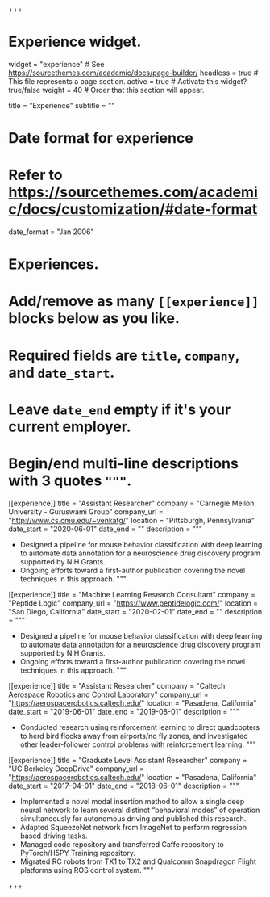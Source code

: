 +++
# Experience widget.
widget = "experience"  # See https://sourcethemes.com/academic/docs/page-builder/
headless = true  # This file represents a page section.
active = true  # Activate this widget? true/false
weight = 40  # Order that this section will appear.

title = "Experience"
subtitle = ""

# Date format for experience
#   Refer to https://sourcethemes.com/academic/docs/customization/#date-format
date_format = "Jan 2006"

# Experiences.
#   Add/remove as many `[[experience]]` blocks below as you like.
#   Required fields are `title`, `company`, and `date_start`.
#   Leave `date_end` empty if it's your current employer.
#   Begin/end multi-line descriptions with 3 quotes `"""`.
[[experience]]
  title = "Assistant Researcher"
  company = "Carnegie Mellon University - Guruswami Group"
  company_url = "http://www.cs.cmu.edu/~venkatg/"
  location = "Pittsburgh, Pennsylvania"
  date_start = "2020-06-01"
  date_end = ""
  description = """
  * Designed a pipeline for mouse behavior classification with deep learning to automate data annotation for a neuroscience drug discovery program supported by NIH Grants.
  * Ongoing efforts toward a first-author publication covering the novel techniques in this approach.
  """
  
[[experience]]
  title = "Machine Learning Research Consultant"
  company = "Peptide Logic"
  company_url = "https://www.peptidelogic.com/"
  location = "San Diego, California"
  date_start = "2020-02-01"
  date_end = ""
  description = """
  * Designed a pipeline for mouse behavior classification with deep learning to automate data annotation for a neuroscience drug discovery program supported by NIH Grants.
  * Ongoing efforts toward a first-author publication covering the novel techniques in this approach.
  """

[[experience]]
  title = "Assistant Researcher"
  company = "Caltech Aerospace Robotics and Control Laboratory"
  company_url = "https://aerospacerobotics.caltech.edu/"
  location = "Pasadena, California"
  date_start = "2019-06-01"
  date_end = "2019-08-01"
  description = """
  * Conducted research using reinforcement learning to direct quadcopters to herd bird flocks away from airports/no fly zones, and investigated other leader-follower control problems with reinforcement learning.
  """

[[experience]]
  title = "Graduate Level Assistant Researcher"
  company = "UC Berkeley DeepDrive"
  company_url = "https://aerospacerobotics.caltech.edu/"
  location = "Pasadena, California"
  date_start = "2017-04-01"
  date_end = "2018-06-01"
  description = """
  * Implemented a novel modal insertion method to allow a single deep neural network to learn several distinct “behavioral modes” of operation simultaneously for autonomous driving and published this research.
  * Adapted SqueezeNet network from ImageNet to perform regression based driving tasks.
  * Managed code repository and transferred Caffe repository to PyTorch/H5PY Training repository.
  * Migrated RC robots from TX1 to TX2 and Qualcomm Snapdragon Flight platforms using ROS control system.
  """

+++
